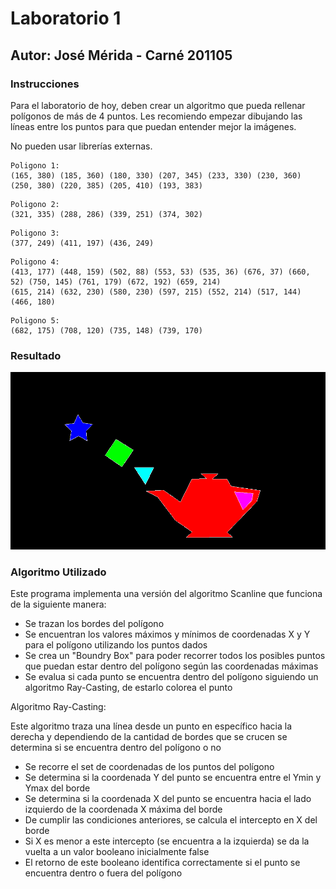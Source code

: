 # Laboratorio 1
## Autor: José Mérida - Carné 201105
### Instrucciones
Para el laboratorio de hoy, deben crear un algoritmo que pueda rellenar polígonos de más de 4 puntos. Les recomiendo empezar dibujando las líneas entre los puntos para que puedan entender mejor la imágenes.

No pueden usar librerías externas.
```
Poligono 1:
(165, 380) (185, 360) (180, 330) (207, 345) (233, 330) (230, 360) (250, 380) (220, 385) (205, 410) (193, 383)
```
```
Poligono 2:
(321, 335) (288, 286) (339, 251) (374, 302)
```
```
Poligono 3:
(377, 249) (411, 197) (436, 249)
```
```
Poligono 4:
(413, 177) (448, 159) (502, 88) (553, 53) (535, 36) (676, 37) (660, 52) (750, 145) (761, 179) (672, 192) (659, 214)
(615, 214) (632, 230) (580, 230) (597, 215) (552, 214) (517, 144) (466, 180)
```
```
Poligono 5:
(682, 175) (708, 120) (735, 148) (739, 170)
```
### Resultado
![Imagen BMP de la entrega el mismo dia del laboratorio](bitmap.bmp)
### Algoritmo Utilizado
Este programa implementa una versión del algoritmo Scanline que funciona de la siguiente manera:
- Se trazan los bordes del polígono
- Se encuentran los valores máximos y mínimos de coordenadas X y Y para el polígono utilizando los puntos dados
- Se crea un "Boundry Box" para poder recorrer todos los posibles puntos que puedan estar dentro del polígono según las coordenadas máximas
- Se evalua si cada punto se encuentra dentro del polígono siguiendo un algoritmo Ray-Casting, de estarlo colorea el punto

Algoritmo Ray-Casting:

Este algoritmo traza una línea desde un punto en específico hacia la derecha y dependiendo de la cantidad de bordes que se crucen se determina si se encuentra dentro del polígono o no
- Se recorre el set de coordenadas de los puntos del polígono
- Se determina si la coordenada Y del punto se encuentra entre el Ymin y Ymax del borde
- Se determina si la coordenada X del punto se encuentra hacia el lado izquierdo de la coordenada X máxima del borde
- De cumplir las condiciones anteriores, se calcula el intercepto en X del borde
- Si X es menor a este intercepto (se encuentra a la izquierda) se da la vuelta a un valor booleano inicialmente false
- El retorno de este booleano identifica correctamente si el punto se encuentra dentro o fuera del polígono
